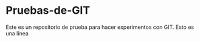 # Pruebas-de-GIT
Este es un repositorio de prueba para hacer experimentos con GIT.
Esto es una línea
